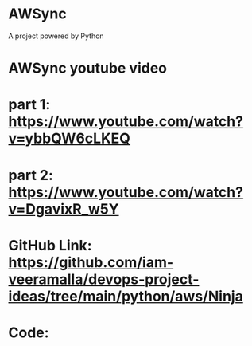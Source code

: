 # AWSync
A project powered by Python

# AWSync youtube video
# part 1: https://www.youtube.com/watch?v=ybbQW6cLKEQ
# part 2: https://www.youtube.com/watch?v=DgavixR_w5Y
# GitHub Link: https://github.com/iam-veeramalla/devops-project-ideas/tree/main/python/aws/Ninja


# Code: